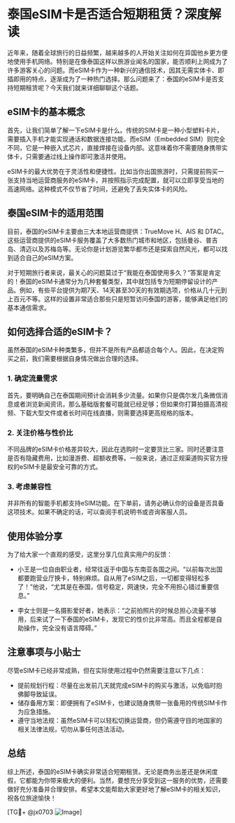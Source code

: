 # 泰国eSIM卡是否适合短期租赁？深度解读

近年来，随着全球旅行的日益频繁，越来越多的人开始关注如何在异国他乡更方便地使用手机网络。特别是在像泰国这样以旅游业闻名的国家，能否顺利上网成为了许多游客关心的问题。而eSIM卡作为一种新兴的通信技术，因其无需实体卡、即插即用的特点，逐渐成为了一种热门选择。那么问题来了：泰国的eSIM卡是否支持短期租赁呢？今天我们就来详细聊聊这个话题。

## eSIM卡的基本概念

首先，让我们简单了解一下eSIM卡是什么。传统的SIM卡是一种小型塑料卡片，需要插入手机才能实现通话和数据连接功能。而eSIM（Embedded SIM）则完全不同，它是一种嵌入式芯片，直接焊接在设备内部。这意味着你不需要随身携带实体卡，只需要通过线上操作即可激活并使用。

eSIM卡的最大优势在于灵活性和便捷性。比如当你出国旅游时，只需提前购买一张支持当地运营商服务的eSIM卡，并按照指示完成配置，就可以立即享受当地的高速网络。这种模式不仅节省了时间，还避免了丢失实体卡的风险。

## 泰国eSIM卡的适用范围

目前，泰国的eSIM卡主要由三大本地运营商提供：TrueMove H、AIS 和 DTAC。这些运营商提供的eSIM卡服务覆盖了大多数热门城市和地区，包括曼谷、普吉岛、清迈以及苏梅岛等。无论你是计划游览繁华都市还是探索自然风光，都可以找到适合自己的eSIM方案。

对于短期旅行者来说，最关心的问题莫过于“我能在泰国使用多久？”答案是肯定的！泰国的eSIM卡通常分为几种套餐类型，其中就包括专为短期停留设计的产品。例如，有些平台提供为期7天、14天甚至30天的有效期选项，价格从几十元到上百元不等。这样的设置非常适合那些只是短暂访问泰国的游客，能够满足他们的基本通信需求。

## 如何选择合适的eSIM卡？

虽然泰国的eSIM卡种类繁多，但并不是所有产品都适合每个人。因此，在决定购买之前，我们需要根据自身情况做出合理的选择。

### 1. 确定流量需求

首先，要明确自己在泰国期间预计会消耗多少流量。如果你只是偶尔发几条微信消息或者浏览新闻资讯，那么基础版套餐可能就已经足够；但如果你打算拍摄高清视频、下载大型文件或者长时间在线直播，则需要选择更高规格的版本。

### 2. 关注价格与性价比

不同品牌的eSIM卡价格差异较大，因此在选购时一定要货比三家。同时还要注意是否有隐藏费用，比如漫游费、超额收费等。一般来说，通过正规渠道购买官方授权的eSIM卡是最安全可靠的方式。

### 3. 考虑兼容性

并非所有的智能手机都支持eSIM功能。在下单前，请务必确认你的设备是否具备这项技术。如果不确定的话，可以查阅手机说明书或咨询客服人员。

## 使用体验分享

为了给大家一个直观的感受，这里分享几位真实用户的反馈：

- 小王是一位自由职业者，经常往返于中国与东南亚各国之间。“以前每次出国都要跑营业厅换卡，特别麻烦。自从用了eSIM之后，一切都变得轻松多了！”他说，“尤其是在泰国，信号稳定，网速快，完全不用担心错过重要信息。”

- 李女士则是一名摄影爱好者，她表示：“之前拍照片的时候总担心流量不够用，后来试了一下泰国的eSIM卡，发现它的性价比非常高。而且全程都是自助操作，完全没有语言障碍。”

## 注意事项与小贴士

尽管eSIM卡已经非常成熟，但在实际使用过程中仍然需要注意以下几点：

- 提前规划行程：尽量在出发前几天就完成eSIM卡的购买与激活，以免临时抱佛脚导致延误。
- 储存备用方案：即便拥有了eSIM卡，也建议随身携带一张备用的传统SIM卡作为应急措施。
- 遵守当地法规：虽然eSIM卡可以轻松切换运营商，但仍需遵守目的地国家的相关法律法规，切勿从事任何违法活动。

## 总结

综上所述，泰国的eSIM卡确实非常适合短期租赁。无论是商务出差还是休闲度假，它都能为你带来极大的便利。当然，要想充分享受到这一服务的优势，还需要做好充分准备并合理安排。希望本文能帮助大家更好地了解eSIM卡的相关知识，祝各位旅途愉快！

[TG💪+ @jx0703 ![Image](https://github.com/user-attachments/assets/dbca1d08-cadb-493c-b0ec-ad6f7a83f270)]